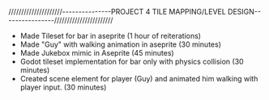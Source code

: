 /////////////////////---------------PROJECT 4 TILE MAPPING/LEVEL DESIGN----------------///////////////////////
 - Made Tileset for bar in aseprite (1 hour of reiterations)
 - Made "Guy" with walking animation in aseprite (30 minutes)
 - Made Jukebox mimic in Aseprite (45 minutes)
 - Godot tileset implementation for bar only with physics collision (30 minutes)
 - Created scene element for player (Guy) and animated him walking with player input. (30 minutes)
